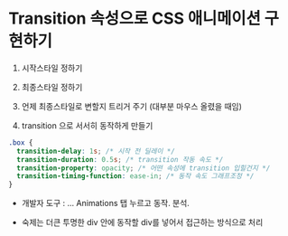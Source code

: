 # Transition 속성으로 CSS 애니메이션 구현하기

1. 시작스타일 정하기

2. 최종스타일 정하기

3. 언제 최종스타일로 변할지 트리거 주기 (대부분 마우스 올렸을 때임)

4. transition 으로 서서히 동작하게 만들기

```css
.box {
  transition-delay: 1s; /* 시작 전 딜레이 */
  transition-duration: 0.5s; /* transition 작동 속도 */
  transition-property: opacity; /* 어떤 속성에 transition 입힐건지 */
  transition-timing-function: ease-in; /* 동작 속도 그래프조정 */
}
```

- 개발자 도구 : ... Animations 탭 누르고 동작. 분석.

- 숙제는 더큰 투명한 div 안에 동작할 div를 넣어서 접근하는 방식으로 처리
